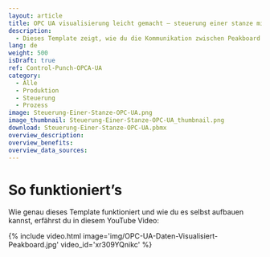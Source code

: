 ```yaml
---
layout: article
title: OPC UA visualisierung leicht gemacht – steuerung einer stanze mittels OPC UA
description: 
  - Dieses Template zeigt, wie du die Kommunikation zwischen Peakboard und einer Stanze, mithilfe von OPC UA, ganz einfach einrichten kannst. Lasse dir und deinen Mitarbeitern in Echtzeit wichtig Informationen zum laufenden Fertigungsauftrag anzeigen.So siehst du deine Auftragsdaten, zum Beispiel erledigte und offene Stückzahlen, oder den Fortschritt im Soll-Ist-Vergleich, dargestellt als verständlicher Ladebalken, auf einen Blick. Unsere Visualisierungssoftware, der Peakboard Designer, ist dabei besonders benutzerfreundlich und der hohe Individualisierungsgrad der Dashboards lässt so gut wie jede beliebige Darstellung deiner Maschinendaten zu. Lade dir das Template herunter und gestalte dein Dashboard ganz nach deinen Bedürfnissen.
lang: de
weight: 500
isDraft: true
ref: Control-Punch-OPCA-UA
category:
  - Alle
  - Produktion
  - Steuerung
  - Prozess
image: Steuerung-Einer-Stanze-OPC-UA.png
image_thumbnail: Steuerung-Einer-Stanze-OPC-UA_thumbnail.png
download: Steuerung-Einer-Stanze-OPC-UA.pbmx
overview_description:
overview_benefits:
overview_data_sources:
---
```


# So funktioniert’s

Wie genau dieses Template funktioniert und wie du es selbst aufbauen kannst, erfährst du in diesem YouTube Video:

{% include video.html image='img/OPC-UA-Daten-Visualisiert-Peakboard.jpg' video_id='xr309YQnikc' %}
